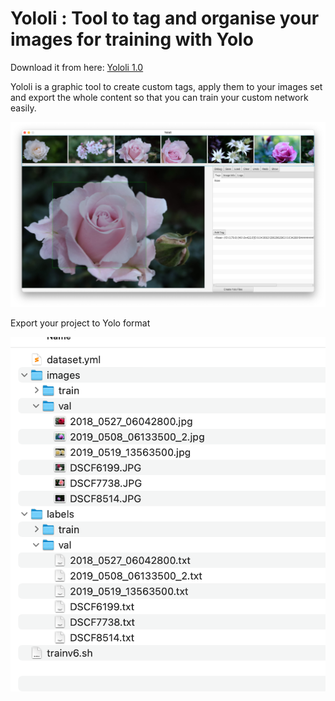 # Yololi : Tool to tag and organise your images for training with Yolo

Download it from here: [Yololi 1.0](http://repository.hellonico.info/repository/hellonico/origami/yololi/1.0/yololi-1.0.jar)

Yololi is a graphic tool to create custom tags, apply them to your images set and export the whole content so that you can train your custom network easily.

<img src="doc/yololi1.png"></img>

Export your project to Yolo format

<img src="doc/yololi2.png"></img>


